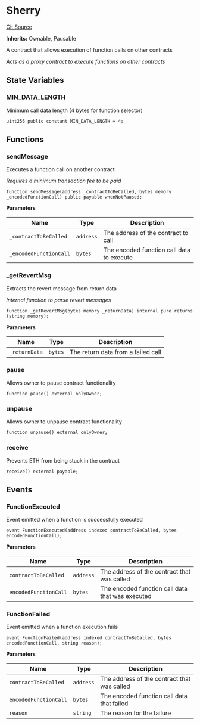 # Sherry
[Git Source](https://github.com-smastropiero/SherryLabs/sherry-contracts/blob/390adef083cf3e2fd6de18cb4a729a02cfd3c226/contracts/Sherry.sol)

**Inherits:**
Ownable, Pausable

A contract that allows execution of function calls on other contracts

*Acts as a proxy contract to execute functions on other contracts*


## State Variables
### MIN_DATA_LENGTH
Minimum call data length (4 bytes for function selector)


```solidity
uint256 public constant MIN_DATA_LENGTH = 4;
```


## Functions
### sendMessage

Executes a function call on another contract

*Requires a minimum transaction fee to be paid*


```solidity
function sendMessage(address _contractToBeCalled, bytes memory _encodedFunctionCall) public payable whenNotPaused;
```
**Parameters**

|Name|Type|Description|
|----|----|-----------|
|`_contractToBeCalled`|`address`|The address of the contract to call|
|`_encodedFunctionCall`|`bytes`|The encoded function call data to execute|


### _getRevertMsg

Extracts the revert message from return data

*Internal function to parse revert messages*


```solidity
function _getRevertMsg(bytes memory _returnData) internal pure returns (string memory);
```
**Parameters**

|Name|Type|Description|
|----|----|-----------|
|`_returnData`|`bytes`|The return data from a failed call|


### pause

Allows owner to pause contract functionality


```solidity
function pause() external onlyOwner;
```

### unpause

Allows owner to unpause contract functionality


```solidity
function unpause() external onlyOwner;
```

### receive

Prevents ETH from being stuck in the contract


```solidity
receive() external payable;
```

## Events
### FunctionExecuted
Event emitted when a function is successfully executed


```solidity
event FunctionExecuted(address indexed contractToBeCalled, bytes encodedFunctionCall);
```

**Parameters**

|Name|Type|Description|
|----|----|-----------|
|`contractToBeCalled`|`address`|The address of the contract that was called|
|`encodedFunctionCall`|`bytes`|The encoded function call data that was executed|

### FunctionFailed
Event emitted when a function execution fails


```solidity
event FunctionFailed(address indexed contractToBeCalled, bytes encodedFunctionCall, string reason);
```

**Parameters**

|Name|Type|Description|
|----|----|-----------|
|`contractToBeCalled`|`address`|The address of the contract that was called|
|`encodedFunctionCall`|`bytes`|The encoded function call data that failed|
|`reason`|`string`|The reason for the failure|

